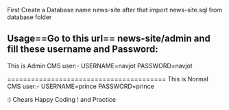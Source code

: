 First  Create a Database name news-site after that import news-site.sql from database folder



Usage==Go to this url== news-site/admin
and fill these username and Password:
---------------------------------------------------------------

This is Admin CMS user:-
USERNAME=navjot
PASSWORD=navjot

========================================
This is Normal CMS user:-
USERNAME=prince
PASSWORD=prince


:) Chears Happy Coding ! and Practice
